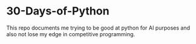 # 30-Days-of-Python
This repo documents me trying to be good at python for AI purposes and also not lose my edge in competitive programming.
